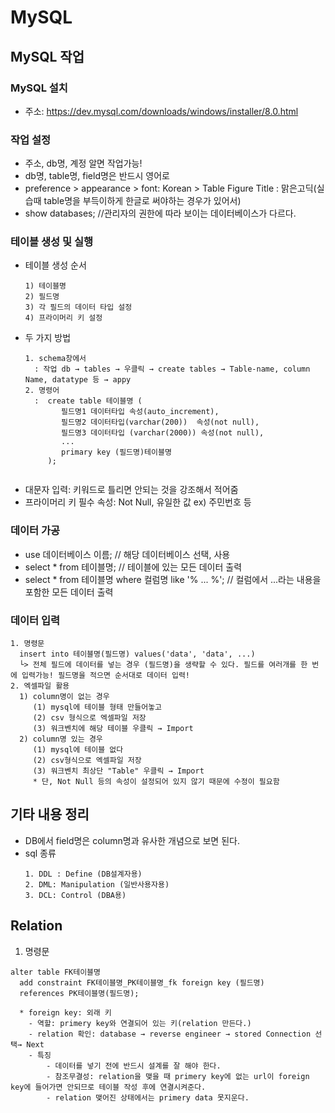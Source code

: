 # MySQL
## MySQL 작업

### MySQL 설치
  + 주소: https://dev.mysql.com/downloads/windows/installer/8.0.html
  
### 작업 설정
  + 주소, db명, 계정 알면 작업가능!
  + db명, table명, field명은 반드시 영어로
  + preference > appearance > font: Korean > Table Figure Title : 맑은고딕(실습때 table명을 부득이하게 한글로 써야하는 경우가 있어서) 
  + show databases;  //관리자의 권한에 따라 보이는 데이터베이스가 다르다.
  
### 테이블 생성 및 실행
  + 테이블 생성 순서
    ```
    1) 테이블명 
    2) 필드명 
    3) 각 필드의 데이터 타입 설정 
    4) 프라이머리 키 설정
    
  + 두 가지 방법
    ```
    1. schema창에서
      : 작업 db → tables → 우클릭 → create tables → Table-name, column Name, datatype 등 → appy
    2. 명령어 
      :  create table 테이블명 (
            필드명1 데이터타입 속성(auto_increment),
            필드명2 데이터타입(varchar(200))  속성(not null),
            필드명3 데이터타입 (varchar(2000)) 속성(not null),
            ...
            primary key (필드명)테이블명
         );
      
  * 대문자 입력: 키워드로 틀리면 안되는 것을 강조해서 적어줌
  * 프라이머리 키 필수 속성: Not Null, 유일한 값  ex) 주민번호 등

### 데이터 가공
  * use 데이터베이스 이름;  // 해당 데이터베이스 선택, 사용
  * select * from 테이블명; // 테이블에 있는 모든 데이터 출력
  * select * from 테이블명 where 컬럼명 like '% ... %';  // 컬럼에서 ...라는 내용을 포함한 모든 데이터 출력

### 데이터 입력
  ```
  1. 명령문
    insert into 테이블명(필드명) values('data', 'data', ...)   
    └> 전체 필드에 데이터를 넣는 경우 (필드명)을 생략할 수 있다. 필드를 여러개를 한 번에 입력가능! 필드명을 적으면 순서대로 데이터 입력! 
  2. 엑셀파일 활용
    1) column명이 없는 경우
       (1) mysql에 테이블 형태 만들어놓고
       (2) csv 형식으로 엑셀파일 저장
       (3) 워크벤치에 해당 테이블 우클릭 → Import
    2) column명 있는 경우
       (1) mysql에 테이블 없다
       (2) csv형식으로 엑셀파일 저장
       (3) 워크벤치 최상단 "Table" 우클릭 → Import
       * 단, Not Null 등의 속성이 설정되어 있지 않기 때문에 수정이 필요함
  ```        
    

## 기타 내용 정리
  * DB에서 field명은 column명과 유사한 개념으로 보면 된다.
  * sql 종류 
    ```
    1. DDL : Define (DB설계자용)
    2. DML: Manipulation (일반사용자용)
    3. DCL: Control (DBA용)

## Relation 
 1. 명령문
  ```
  alter table FK테이블명
	add constraint FK테이블명_PK테이블명_fk foreign key (필드명)
    references PK테이블명(필드명);
    
    * foreign key: 외래 키 
      - 역할: primery key와 연결되어 있는 키(relation 만든다.)
      - relation 확인: database → reverse engineer → stored Connection 선택→ Next 
      - 특징
          - 데이터를 넣기 전에 반드시 설계를 잘 해야 한다.
          - 참조무결성: relation을 맺을 때 primery key에 없는 url이 foreign key에 들어가면 안되므로 테이블 작성 후에 연결시켜준다.
          - relation 맺어진 상태에서는 primery data 못지운다.
      
